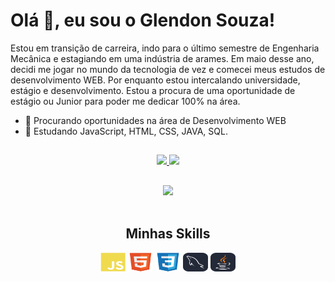 <h1>Olá 👋, eu sou o Glendon Souza!</h1>

Estou em transição de carreira, indo para o último semestre de Engenharia Mecânica e estagiando em uma indústria de arames. Em maio desse ano, decidi me jogar no mundo da tecnologia de vez e comecei meus estudos de desenvolvimento WEB. Por enquanto estou intercalando universidade, estágio e desenvolvimento. Estou a procura de uma oportunidade de estágio ou Junior para poder me dedicar 100% na área.

- 🔭 Procurando oportunidades na área de Desenvolvimento WEB 
- 🌱 Estudando JavaScript, HTML, CSS, JAVA, SQL.

##

<div align="center">
  <a href="https://github.com/Gleendon">
  <img height="180em" src="https://github-readme-stats.vercel.app/api?username=Gleendon&show_icons=true&theme=radical&include_all_commits=true&count_private=true"/>
  <img height="180em" src="https://github-readme-stats.vercel.app/api/top-langs/?username=Gleendon&layout=compact&langs_count=7&theme=radical"/>
  </a>
</div>

##
  
 <div align="center">
  <img height="480p" src="https://user-images.githubusercontent.com/102700138/173167763-187aeb6b-878a-497e-ba45-113fcf42c22f.gif">
 </div>
  
<div style="display: inline_block" align="center"><br>
  <h2>Minhas Skills</h2>
  <img align="center" alt="Js" height="30" width="40" src="https://raw.githubusercontent.com/devicons/devicon/master/icons/javascript/javascript-plain.svg">
  <img align="center" alt="HTML" height="30" width="40" src="https://raw.githubusercontent.com/devicons/devicon/master/icons/html5/html5-original.svg">
  <img align="center" alt="CSS" height="30" width="40" src="https://raw.githubusercontent.com/devicons/devicon/master/icons/css3/css3-original.svg">
  <img align="center" alt="CSS" height="30" width="40" src="https://raw.githubusercontent.com/tandpfun/skill-icons/main/icons/MySQL-Dark.svg">
  <img align="center" alt="CSS" height="30" width="40" src="https://raw.githubusercontent.com/tandpfun/skill-icons/d1c752b99bb25a0e5aa363bae1db2809173ee966/icons/Java-Dark.svg">
  
</div>
